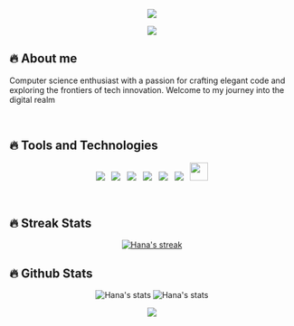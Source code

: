 <p align="center">
  <img src="https://capsule-render.vercel.app/api?type=waving&color=gradient&height=90"/>
</p>


<p align="center">
  <img src="https://readme-typing-svg.demolab.com?font=Fira+Code&weight=500&size=28&duration=2500&pause=100&color=F7CA49&center=true&vCenter=true&width=435&lines=Hello;It's+Hana!;Welcome+to+my+Github+Page"/>
</p>

## 🔥 About me

Computer science enthusiast with a passion for crafting elegant code and exploring the frontiers of tech innovation. Welcome to my journey into the digital realm

<br>

## 🔥 Tools and Technologies

<p align='center'>
<img src="https://img.shields.io/badge/c-%23323330.svg?style=for-the-badge&logo=c&logoColor=23F7DF1E">&nbsp;&nbsp;
<img src="https://img.shields.io/badge/c++-%23323330.svg?style=for-the-badge&logo=c%2B%2B&logoColor=23F7DF1E">&nbsp;&nbsp;
<img src="https://img.shields.io/badge/python-23323330?style=for-the-badge&logo=python&logoColor=23F7DF1E">&nbsp;&nbsp;
<img src="https://img.shields.io/badge/javascript-%23323330.svg?style=for-the-badge&logo=javascript&logoColor=%23F7DF1E">&nbsp;&nbsp;
<img src="https://img.shields.io/badge/php-%23323330.svg?style=for-the-badge&logo=php&logoColor=23F7DF1E">&nbsp;&nbsp;
<img src="https://img.shields.io/badge/markdown-%F7901E.svg?style=for-the-badge&logo=markdown&logoColor=23F7DF1E">&nbsp;&nbsp;
<img height="32" width="32" src="https://cdn.simpleicons.org/python/F7901E" />
</p>
<br>

## 🔥 Streak Stats

<!-- GitHub Readme Streak Stats - https://github.com/DenverCoder1/github-readme-streak-stats -->
<p align="center">
  <a href="https://github.com/DenverCoder1/github-readme-streak-stats">
    <img title="🔥 Get streak stats for your profile at git.io/streak-stats" alt="Hana's streak" src="https://streak-stats.demolab.com?user=Hana-esf&theme=gruvbox-duo&hide_border=true"/>
  </a>
</p>

## 🔥 Github Stats

<p align="center">
  <img title="github stats" alt="Hana's stats" src="https://github-readme-stats.vercel.app/api?username=Hana-esf&theme=gruvbox&show_icons=true&hide_border=true"/>

  <img title="github stats" alt="Hana's stats" src="https://github-readme-stats.vercel.app/api/top-langs/?username=Hana-esf&theme=gruvbox&layout=compact&hide_border=true"/>
  
</p>

<p align="center">
  <img src="https://capsule-render.vercel.app/api?type=waving&color=gradient&height=90&section=footer"/>
</p>

